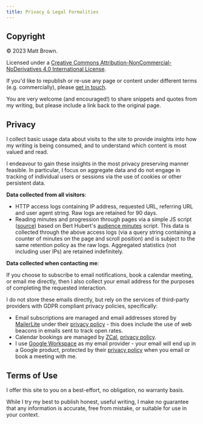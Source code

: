 ```yaml
---
title: Privacy & Legal Formalities
---
```


## Copyright

© 2023 Matt Brown.

Licensed under a [Creative Commons Attribution-NonCommercial-NoDerivatives 4.0 International License](http://creativecommons.org/licenses/by-nc-nd/4.0/).

If you'd like to republish or re-use any page or content under different terms (e.g. commercially), please [get in touch](mailto:hi@mattb.nz).

You are very welcome (and encouraged!) to share snippets and quotes from my writing, but please include a link back to the original page.

## Privacy

I collect basic usage data about visits to the site to provide insights into how my writing is being consumed, and to understand which content is most valued and read.

I endeavour to gain these insights in the most privacy preserving manner feasible. In particular, I focus on aggregate data and do not engage in tracking of individual users or sessions via the use of cookies or other persistent data.

**Data collected from all visitors**:

* HTTP access logs containing IP address, requested URL, referring URL and user agent string. Raw logs are retained for 90 days.
* Reading minutes and progression through pages via a simple JS script ([source](https://github.com/mattbnz/web-matt/blob/main/themes/default/assets/audience-minutes.js)) based on Bert Hubert's [audience minutes](https://github.com/berthubert/audience-minutes) script. This data is collected through the above access logs (via a query string containing a counter of minutes on the page and scroll position) and is subject to the same retention policy as the raw logs. Aggregated statistics (not including user IPs) are retained indefinitely.

**Data collected when contacting me**:

If you choose to subscribe to email notifications, book a calendar meeting, or email me directly, then I also collect your email address for the purposes of completing the requested interaction.

I do not store these emails directly, but rely on the services of third-party providers with GDPR compliant privacy policies, specifically:
* Email subscriptions are managed and email addresses stored by [MailerLite](https://www.mailerlite.com) under their [privacy policy](https://www.mailerlite.com/legal/privacy-policy) - this does include the use of web beacons in emails sent to track open rates.
* Calendar bookings are managed by [ZCal](https://zcal.co/), [privacy policy](https://zcal.co/privacy).
* I use [Google Workspace](https://www.google.com/workspace) as my email provider - your email will end up in a Google product, protected by their [privacy policy](https://policies.google.com/privacy?hl=en-NZ) when you email or book a meeting with me.

## Terms of Use

I offer this site to you on a best-effort, no obligation, no warranty basis.

While I try my best to publish honest, useful writing, I make no guarantee that any information is accurate, free from mistake, or suitable for use in your context.
